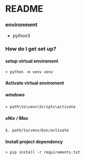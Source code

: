 # README #

### environment ###
 - python3

### How do I get set up? ###
#### setup virtual enviroment ####
```
> python -m venv venv
```
#### Activate virtual enviroment ####
##### windows #####
```
> path\to\venv\Scripts\activate
```
##### xNix / Mac #####
```
$. path/to/venv/bin/activate
```
#### Install project dependency ####
```
> pip install -r requirements.txt
```
